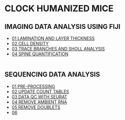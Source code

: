 # CLOCK HUMANIZED MICE

## IMAGING DATA ANALYSIS USING FIJI
- [01 LAMINATION AND LAYER THICKNESS](IMAGING_DATA_ANALYSIS/1_Lamination&LayerThickness_FIJI.ijm)
- [02 CELL DENSITY](IMAGING_DATA_ANALYSIS/2_CellDensity_FIJI.ijm)
- [03 TRACE BRANCHES AND SHOLL ANALYSIS](IMAGING_DATA_ANALYSIS/3_TraceBranches&ShollAnalysis_FIJI.ijm)
- [04 SPINE QUANTIFICATION](IMAGING_DATA_ANALYSIS/4_SpineQuantification_FIJI.ijm)
<br></br>

## SEQUENCING DATA ANALYSIS
- [01 PRE-PROCESSING](SEQUENCING_DATA_ANALYSIS/01_PREPROCESSING.md)
- [02 UPDATE COUNT TABLES](SEQUENCING_DATA_ANALYSIS/02_UPDATECOUNTS.md)
- [03 DATA QC WITH SEURAT](SEQUENCING_DATA_ANALYSIS/03_DATAQCSEURAT.md)
- [04 REMOVE AMBIENT RNA](SEQUENCING_DATA_ANALYSIS/04_REMOVEAMBIENT.md)
- [05 REMOVE DOUBLETS](SEQUENCING_DATA_ANALYSIS/05_REMOVEDOUBLETS.md)
- [06 ](SEQUENCING_DATA_ANALYSIS/)
<br></br>
